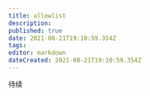 ```yaml
---
title: allowlist
description: 
published: true
date: 2021-08-21T19:10:59.354Z
tags:
editor: markdown
dateCreated: 2021-08-21T19:10:59.354Z
---
```


待续
